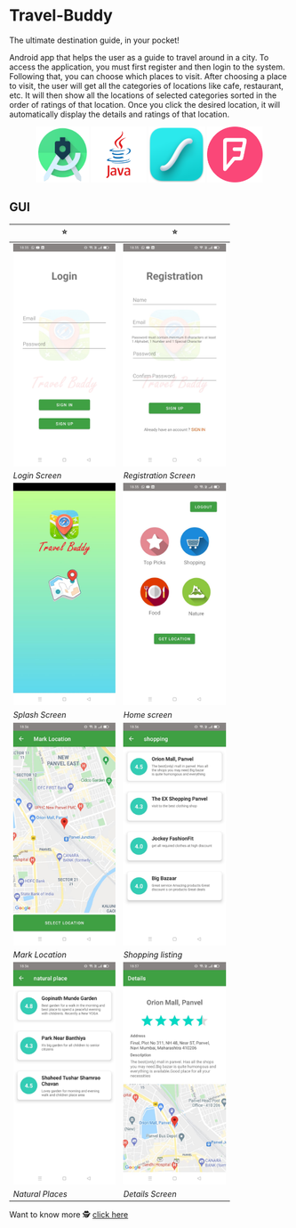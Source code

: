 # Travel-Buddy
The ultimate destination guide, in your pocket!

Android app that helps the user as a guide to travel around in a city. To access the application, you must first register and then login to the system. Following that, you can choose which places to visit. After choosing a place to visit, the user will get all the categories of locations like cafe, restaurant, etc. It will then show all the locations of selected categories sorted in the order of ratings of that location. Once you click the desired location, it will automatically display the details and ratings of that location.

<p align="center">
<img src="./readme%20Images/androidStudio.png" height="100"> <img src="./readme%20Images/java.png" height="100"> <img src="./readme%20Images/lottie.png" height="100"> <img src="./readme%20Images/logo foursquare.png" height="100">
</p>

## GUI

⭐ | ⭐ |
--- | --- | 
<kbd> <img src="./readme%20Images/picture%20(3).jpeg" height="400"> </kbd> | <kbd> <img src="./readme%20Images/picture%20(2).jpeg" height="400"> </kbd> |
<em>Login Screen</em> | <em>Registration Screen</em> |
<kbd> <img src="./readme%20Images/picture%20(7).jpeg" height="400"> </kbd> | <kbd> <img src="./readme%20Images/picture%20(8).jpeg" height="400"> </kbd> |
<em>Splash Screen</em> | <em>Home screen</em> |
<kbd> <img src="./readme%20Images/picture%20(5).jpeg" height="400"> </kbd> | <kbd> <img src="./readme%20Images/picture%20(4).jpeg" height="400"> </kbd> |
<em>Mark Location</em> | <em>Shopping listing</em> |
<kbd> <img src="./readme%20Images/picture%20(1).jpeg" height="400"> </kbd> | <kbd> <img src="./readme%20Images/picture%20(6).jpeg" height="400"> </kbd> |
<em>Natural Places</em> | <em>Details Screen</em> |

Want to know more 🕵️ [click here](./Report.pdf)
